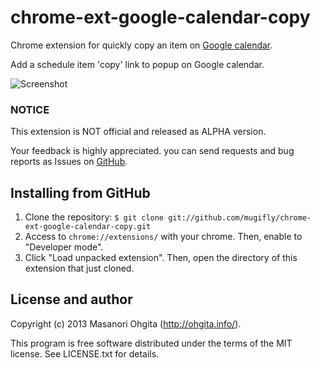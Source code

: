 chrome-ext-google-calendar-copy
====

Chrome extension for quickly copy an item on [Google calendar](https://www.google.com/calendar/render).

Add a schedule item 'copy' link to popup on Google calendar.

![Screenshot](https://raw.github.com/mugifly/chrome-ext-google-calendar-copy/master/img/screenshot.png)

### NOTICE

This extension is NOT official and released as ALPHA version.

Your feedback is highly appreciated. you can send requests and bug reports as Issues on [GitHub](https://github.com/mugifly/chrome-ext-google-calendar-copy).

## Installing from GitHub

1. Clone the repository: `$ git clone git://github.com/mugifly/chrome-ext-google-calendar-copy.git`
2. Access to `chrome://extensions/` with your chrome. Then, enable to "Developer mode".
3. Click "Load unpacked extension". Then, open the directory of this extension that just cloned.

## License and author

Copyright (c) 2013 Masanori Ohgita (http://ohgita.info/). 

This program is free software distributed under the terms of the MIT license. 
See LICENSE.txt for details.
